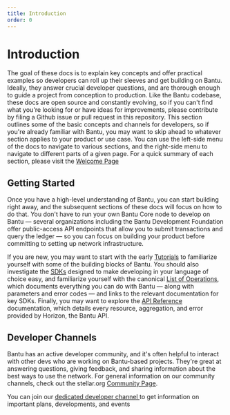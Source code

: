 ```yaml
---
title: Introduction
order: 0
---
```


# Introduction

The goal of these docs is to explain key concepts and offer practical examples so developers can roll up their sleeves and get building on Bantu. Ideally, they answer crucial developer questions, and are thorough enough to guide a project from conception to production. Like the Bantu codebase, these docs are open source and constantly evolving, so if you can't find what you're looking for or have ideas for improvements, please contribute by filing a Github issue or pull request in this repository. This section outlines some of the basic concepts and channels for developers, so if you're already familiar with Bantu, you may want to skip ahead to whatever section applies to your product or use case. You can use the left-side menu of the docs to navigate to various sections, and the right-side menu to navigate to different parts of a given page. For a quick summary of each section, please visit the [Welcome Page](https://bantu-foundation.gitbook.io/bantu-blockchain-foundation/)

## Getting Started

Once you have a high-level understanding of Bantu, you can start building right away, and the subsequent sections of these docs will focus on how to do that. You don't have to run your own Bantu Core node to develop on Bantu — several organizations including the Bantu Development Foundation offer public-access API endpoints that allow you to submit transactions and query the ledger — so you can focus on building your product before committing to setting up network infrastructure.

If you are new, you may want to start with the early [Tutorials](../tutorials/create-account.md) to familiarize yourself with some of the building blocks of Bantu. You should also investigate the [SDKs](../software-and-sdks/index.md) designed to make developing in your language of choice easy, and familiarize yourself with the canonical [List of Operations](list-of-operations.md), which documents everything you can do with Bantu — along with parameters and error codes — and links to the relevant documentation for key SDKs. Finally, you may want to explore the [API Reference](../api/introduction/index.md) documentation, which details every resource, aggregation, and error provided by Horizon, the Bantu API.

## Developer Channels

Bantu has an active developer community, and it's often helpful to interact with other devs who are working on Bantu-based projects. They're great at answering questions, giving feedback, and sharing information about the best ways to use the network. For general information on our community channels, check out the stellar.org [Community Page](https://bantutalk.org/).

You can join our [dedicated developer channel ](https://bantutalk.org/c/bantu-developers/7)to get information on important plans, developments, and events


